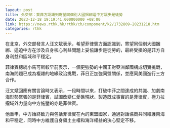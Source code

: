 ```yaml
---
layout: post
title: 外交部：冀菲方認識到寄望同個別大國捆綁逼中方讓步是徒勞
date: 2023-12-18 19:19:41.000000000 +08:00
link: https://news.rthk.hk/rthk/ch/component/k2/1732809-20231218.htm
categories: rthk
---
```


在北京，外交部發言人汪文斌表示，希望菲律賓方面認識到，寄望同個別大國捆綁、逼迫中方在涉及自身核心利益問題上妥協讓步是徒勞的，最終受損的是菲方自身利益和區域和平穩定。

菲律賓總統小馬可斯較早前表示，一個更強勢的中國正對亞洲鄰國構成切實挑戰，南海問題已成為複雜的地緣政治挑戰，菲日正加強同盟關係，並應同美國進行三方合作。

汪文斌回應有關言論時又表示，一段時間以來，打破中菲之間達成的共識、加劇南海形勢緊張的是菲律賓，試圖改變仁愛礁現狀、製造既成事實的是菲律賓，極力拉攏域外力量向中方施壓的亦是菲律賓。

他重申，中方始終致力與包括菲律賓在內的東盟國家，通過對話協商共同維護南海和平穩定，同時中方維護自身領土主權和海洋權益的決心堅定不移。

